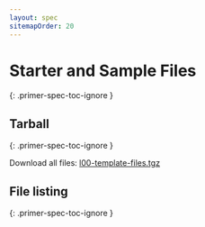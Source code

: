 ```yaml
---
layout: spec
sitemapOrder: 20
---
```


# Starter and Sample Files
{: .primer-spec-toc-ignore }

## Tarball
{: .primer-spec-toc-ignore }

Download all files:
[l00-template-files.tgz](l00-template-files.tgz)

## File listing
{: .primer-spec-toc-ignore }

